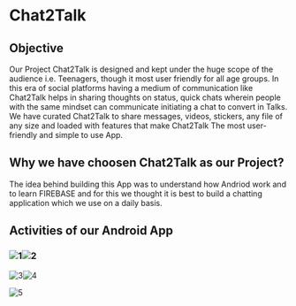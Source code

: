 # Chat2Talk

## Objective
 Our Project Chat2Talk is designed and kept under the huge scope of the audience i.e. Teenagers, though it most user friendly for all age groups. In this era of social platforms having a medium of communication like Chat2Talk helps in sharing thoughts on status, quick chats wherein people with the same mindset can communicate initiating a chat to convert in Talks. We have curated Chat2Talk to share messages, videos, stickers, any file of any size and loaded with features that make Chat2Talk The most user-friendly and simple to use App.
 
 ## Why we have choosen Chat2Talk as our Project?
The idea behind building this App was to understand how Andriod work and to learn FIREBASE and for this we thought it is best to build a chatting application which we use on a daily basis.

## Activities of our Android App

### ![1](https://user-images.githubusercontent.com/60259661/125155397-2ef67f00-e17d-11eb-829d-585da825425b.JPG)![2](https://user-images.githubusercontent.com/60259661/125155401-39b11400-e17d-11eb-86ea-261b0f79095a.JPG)

![3](https://user-images.githubusercontent.com/60259661/125155408-43d31280-e17d-11eb-9497-03dc42578b72.JPG)![4](https://user-images.githubusercontent.com/60259661/125155412-4cc3e400-e17d-11eb-935b-7a0aa9930e4b.JPG)

![5](https://user-images.githubusercontent.com/60259661/125155417-551c1f00-e17d-11eb-813a-f2e6e9b65f97.JPG)









